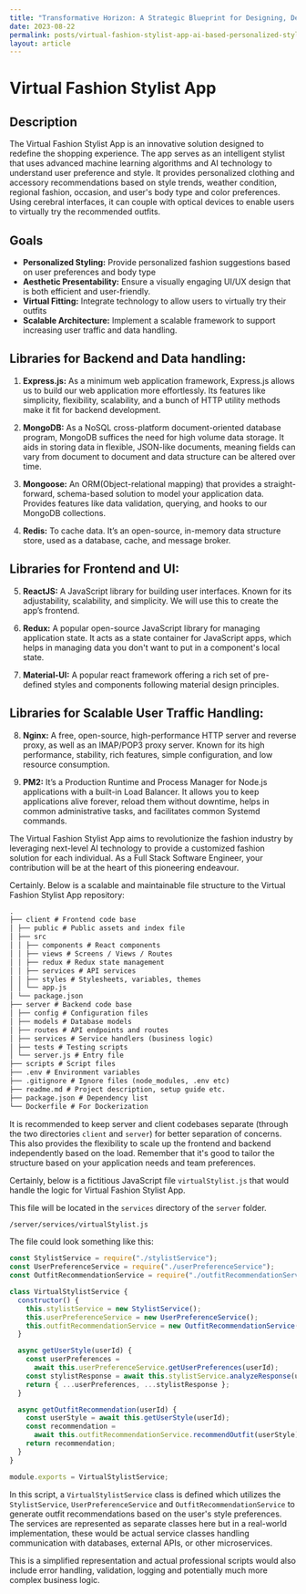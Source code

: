 ```yaml
---
title: "Transformative Horizon: A Strategic Blueprint for Designing, Developing, and Deploying a Scalable AI-Powered Virtual Fashion Stylist App with Robust Data Handling and Superior Performance for High User Traffic"
date: 2023-08-22
permalink: posts/virtual-fashion-stylist-app-ai-based-personalized-styling-scalable-data-handling
layout: article
---
```


# Virtual Fashion Stylist App

## Description

The Virtual Fashion Stylist App is an innovative solution designed to redefine the shopping experience. The app serves as an intelligent stylist that uses advanced machine learning algorithms and AI technology to understand user preference and style. It provides personalized clothing and accessory recommendations based on style trends, weather condition, regional fashion, occasion, and user's body type and color preferences. Using cerebral interfaces, it can couple with optical devices to enable users to virtually try the recommended outfits.

## Goals

- **Personalized Styling:** Provide personalized fashion suggestions based on user preferences and body type
- **Aesthetic Presentability:** Ensure a visually engaging UI/UX design that is both efficient and user-friendly.
- **Virtual Fitting:** Integrate technology to allow users to virtually try their outfits
- **Scalable Architecture:** Implement a scalable framework to support increasing user traffic and data handling.

## Libraries for Backend and Data handling:

1. **Express.js:** As a minimum web application framework, Express.js allows us to build our web application more effortlessly. Its features like simplicity, flexibility, scalability, and a bunch of HTTP utility methods make it fit for backend development.

2. **MongoDB:** As a NoSQL cross-platform document-oriented database program, MongoDB suffices the need for high volume data storage. It aids in storing data in flexible, JSON-like documents, meaning fields can vary from document to document and data structure can be altered over time.

3. **Mongoose:** An ORM(Object-relational mapping) that provides a straight-forward, schema-based solution to model your application data. Provides features like data validation, querying, and hooks to our MongoDB collections.

4. **Redis:** To cache data. It’s an open-source, in-memory data structure store, used as a database, cache, and message broker.

## Libraries for Frontend and UI:

5. **ReactJS:** A JavaScript library for building user interfaces. Known for its adjustability, scalability, and simplicity. We will use this to create the app’s frontend.

6. **Redux:** A popular open-source JavaScript library for managing application state. It acts as a state container for JavaScript apps, which helps in managing data you don't want to put in a component's local state.

7. **Material-UI:** A popular react framework offering a rich set of pre-defined styles and components following material design principles.

## Libraries for Scalable User Traffic Handling:

8. **Nginx:** A free, open-source, high-performance HTTP server and reverse proxy, as well as an IMAP/POP3 proxy server. Known for its high performance, stability, rich features, simple configuration, and low resource consumption.

9. **PM2:** It’s a Production Runtime and Process Manager for Node.js applications with a built-in Load Balancer. It allows you to keep applications alive forever, reload them without downtime, helps in common administrative tasks, and facilitates common Systemd commands.

The Virtual Fashion Stylist App aims to revolutionize the fashion industry by leveraging next-level AI technology to provide a customized fashion solution for each individual. As a Full Stack Software Engineer, your contribution will be at the heart of this pioneering endeavour.

Certainly. Below is a scalable and maintainable file structure to the Virtual Fashion Stylist App repository:

```markdown
.
├── client # Frontend code base
│ ├── public # Public assets and index file
│ ├── src  
│ │ ├── components # React components
│ │ ├── views # Screens / Views / Routes
│ │ ├── redux # Redux state management
│ │ ├── services # API services
│ │ ├── styles # Stylesheets, variables, themes
│ │ └── app.js  
│ └── package.json  
├── server # Backend code base
│ ├── config # Configuration files
│ ├── models # Database models
│ ├── routes # API endpoints and routes
│ ├── services # Service handlers (business logic)
│ ├── tests # Testing scripts
│ └── server.js # Entry file
├── scripts # Script files
├── .env # Environment variables
├── .gitignore # Ignore files (node_modules, .env etc)
├── readme.md # Project description, setup guide etc.
├── package.json # Dependency list
└── Dockerfile # For Dockerization
```

It is recommended to keep server and client codebases separate (through the two directories `client` and `server`) for better separation of concerns. This also provides the flexibility to scale up the frontend and backend independently based on the load. Remember that it's good to tailor the structure based on your application needs and team preferences.

Certainly, below is a fictitious JavaScript file `virtualStylist.js` that would handle the logic for Virtual Fashion Stylist App.

This file will be located in the `services` directory of the `server` folder.

```markdown
/server/services/virtualStylist.js
```

The file could look something like this:

```javascript
const StylistService = require("./stylistService");
const UserPreferenceService = require("./userPreferenceService");
const OutfitRecommendationService = require("./outfitRecommendationService");

class VirtualStylistService {
  constructor() {
    this.stylistService = new StylistService();
    this.userPreferenceService = new UserPreferenceService();
    this.outfitRecommendationService = new OutfitRecommendationService();
  }

  async getUserStyle(userId) {
    const userPreferences =
      await this.userPreferenceService.getUserPreferences(userId);
    const stylistResponse = await this.stylistService.analyzeResponse(userId);
    return { ...userPreferences, ...stylistResponse };
  }

  async getOutfitRecommendation(userId) {
    const userStyle = await this.getUserStyle(userId);
    const recommendation =
      await this.outfitRecommendationService.recommendOutfit(userStyle);
    return recommendation;
  }
}

module.exports = VirtualStylistService;
```

In this script, a `VirtualStylistService` class is defined which utilizes the `StylistService`, `UserPreferenceService` and `OutfitRecommendationService` to generate outfit recommendations based on the user's style preferences. The services are represented as separate classes here but in a real-world implementation, these would be actual service classes handling communication with databases, external APIs, or other microservices.

This is a simplified representation and actual professional scripts would also include error handling, validation, logging and potentially much more complex business logic.
